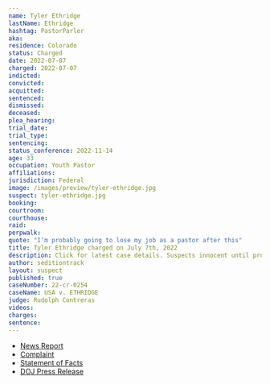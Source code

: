 ```yaml
---
name: Tyler Ethridge
lastName: Ethridge
hashtag: PastorParler
aka:
residence: Colorado
status: Charged
date: 2022-07-07
charged: 2022-07-07
indicted:
convicted:
acquitted:
sentenced:
dismissed:
deceased:
plea_hearing:
trial_date:
trial_type:
sentencing:
status_conference: 2022-11-14
age: 33
occupation: Youth Pastor
affiliations:
jurisdiction: Federal
image: /images/preview/tyler-ethridge.jpg
suspect: tyler-ethridge.jpg
booking:
courtroom:
courthouse:
raid:
perpwalk:
quote: "I’m probably going to lose my job as a pastor after this"
title: Tyler Ethridge charged on July 7th, 2022
description: Click for latest case details. Suspects innocent until proven guilty.
author: seditiontrack
layout: suspect
published: true
caseNumber: 22-cr-0254
caseName: USA v. ETHRIDGE
judge: Rudolph Contreras
videos:
charges:
sentence:
---
```

- [News Report](https://www.9news.com/article/news/crime/springs-man-charged-capitol-breach/73-a36ea9b5-1f23-4f74-8950-ebd42077cff6)
- [Complaint](https://www.justice.gov/usao-dc/case-multi-defendant/file/1518526/download)
- [Statement of Facts](https://www.justice.gov/usao-dc/case-multi-defendant/file/1518531/download)
- [DOJ Press Release](https://www.justice.gov/usao-dc/pr/colorado-man-arrested-actions-during-jan-6-capitol-breach)
